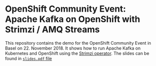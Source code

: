 # OpenShift Community Event: Apache Kafka on OpenShift with Strimzi / AMQ Streams

This repository contains the demo for the OpenShift Community Event in Basel on 22. November 2018. It shows how to run Apache Kafka on Kubernetes and OpenShift using the [Strimzi operator](http://strimzi.io). The slides can be found in [`slides.pdf` file](./slides.pdf)